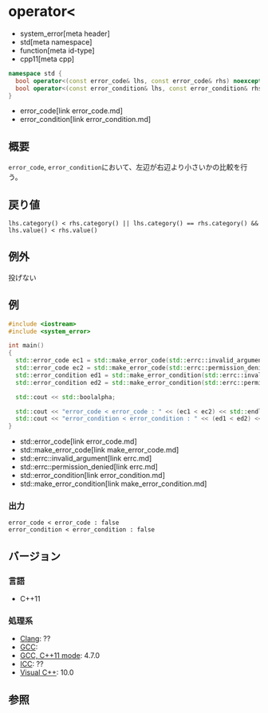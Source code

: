 # operator<
* system_error[meta header]
* std[meta namespace]
* function[meta id-type]
* cpp11[meta cpp]

```cpp
namespace std {
  bool operator<(const error_code& lhs, const error_code& rhs) noexcept;
  bool operator<(const error_condition& lhs, const error_condition& rhs) noexcept;
}
```
* error_code[link error_code.md]
* error_condition[link error_condition.md]

## 概要
`error_code`, `error_condition`において、左辺が右辺より小さいかの比較を行う。


## 戻り値
`lhs.category() < rhs.category() || lhs.category() == rhs.category() && lhs.value() < rhs.value()`


## 例外
投げない


## 例
```cpp example
#include <iostream>
#include <system_error>

int main()
{
  std::error_code ec1 = std::make_error_code(std::errc::invalid_argument);
  std::error_code ec2 = std::make_error_code(std::errc::permission_denied);
  std::error_condition ed1 = std::make_error_condition(std::errc::invalid_argument);
  std::error_condition ed2 = std::make_error_condition(std::errc::permission_denied);

  std::cout << std::boolalpha;

  std::cout << "error_code < error_code : " << (ec1 < ec2) << std::endl;
  std::cout << "error_condition < error_condition : " << (ed1 < ed2) << std::endl;
}
```
* std::error_code[link error_code.md]
* std::make_error_code[link make_error_code.md]
* std::errc::invalid_argument[link errc.md]
* std::errc::permission_denied[link errc.md]
* std::error_condition[link error_condition.md]
* std::make_error_condition[link make_error_condition.md]

### 出力
```
error_code < error_code : false
error_condition < error_condition : false
```

## バージョン
### 言語
- C++11

### 処理系
- [Clang](/implementation.md#clang): ??
- [GCC](/implementation.md#gcc): 
- [GCC, C++11 mode](/implementation.md#gcc): 4.7.0
- [ICC](/implementation.md#icc): ??
- [Visual C++](/implementation.md#visual_cpp): 10.0

## 参照
